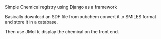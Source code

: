 Simple Chemical registry using Django as a framework

Basically download an SDF file from pubchem
convert it to SMILES format and store it in a database.

Then use JMol to display the chemical on the front end.

